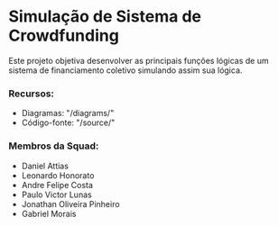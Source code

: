 # Simulação de Sistema de Crowdfunding

Este projeto objetiva desenvolver as principais funções lógicas de um sistema de financiamento coletivo simulando assim sua lógica.

### Recursos:
- Diagramas: "/diagrams/"
- Código-fonte: "/source/"

### Membros da Squad:
- Daniel Attias
- Leonardo Honorato
- Andre Felipe Costa
- Paulo Victor Lunas
- Jonathan Oliveira Pinheiro
- Gabriel Morais